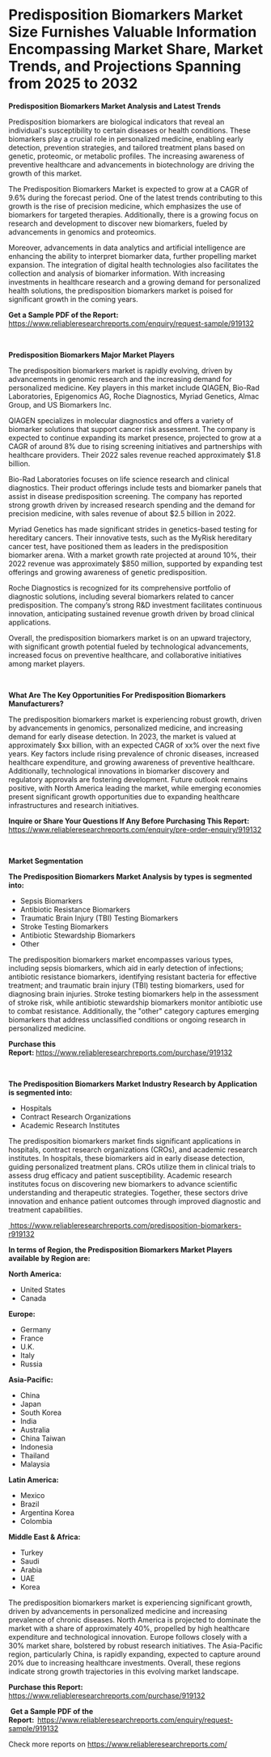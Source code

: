 <p><h1>Predisposition Biomarkers Market Size Furnishes Valuable Information Encompassing Market Share, Market Trends, and Projections Spanning from 2025 to 2032</h1></p><p><strong>Predisposition Biomarkers Market Analysis and Latest Trends</strong></p>
<p><p>Predisposition biomarkers are biological indicators that reveal an individual's susceptibility to certain diseases or health conditions. These biomarkers play a crucial role in personalized medicine, enabling early detection, prevention strategies, and tailored treatment plans based on genetic, proteomic, or metabolic profiles. The increasing awareness of preventive healthcare and advancements in biotechnology are driving the growth of this market.</p><p>The Predisposition Biomarkers Market is expected to grow at a CAGR of 9.6% during the forecast period. One of the latest trends contributing to this growth is the rise of precision medicine, which emphasizes the use of biomarkers for targeted therapies. Additionally, there is a growing focus on research and development to discover new biomarkers, fueled by advancements in genomics and proteomics.</p><p>Moreover, advancements in data analytics and artificial intelligence are enhancing the ability to interpret biomarker data, further propelling market expansion. The integration of digital health technologies also facilitates the collection and analysis of biomarker information. With increasing investments in healthcare research and a growing demand for personalized health solutions, the predisposition biomarkers market is poised for significant growth in the coming years.</p></p>
<p><strong>Get a Sample PDF of the Report:&nbsp;</strong> <a href="https://www.reliableresearchreports.com/enquiry/request-sample/919132?utm_campaign=48&utm_medium=2&utm_source=Github&utm_content=ia&utm_term=03032025&utm_id=predisposition-biomarkers">https://www.reliableresearchreports.com/enquiry/request-sample/919132</a></p>
<p>&nbsp;</p>
<p><strong>Predisposition Biomarkers Major Market Players</strong></p>
<p><p>The predisposition biomarkers market is rapidly evolving, driven by advancements in genomic research and the increasing demand for personalized medicine. Key players in this market include QIAGEN, Bio-Rad Laboratories, Epigenomics AG, Roche Diagnostics, Myriad Genetics, Almac Group, and US Biomarkers Inc. </p><p>QIAGEN specializes in molecular diagnostics and offers a variety of biomarker solutions that support cancer risk assessment. The company is expected to continue expanding its market presence, projected to grow at a CAGR of around 8% due to rising screening initiatives and partnerships with healthcare providers. Their 2022 sales revenue reached approximately $1.8 billion.</p><p>Bio-Rad Laboratories focuses on life science research and clinical diagnostics. Their product offerings include tests and biomarker panels that assist in disease predisposition screening. The company has reported strong growth driven by increased research spending and the demand for precision medicine, with sales revenue of about $2.5 billion in 2022.</p><p>Myriad Genetics has made significant strides in genetics-based testing for hereditary cancers. Their innovative tests, such as the MyRisk hereditary cancer test, have positioned them as leaders in the predisposition biomarker arena. With a market growth rate projected at around 10%, their 2022 revenue was approximately $850 million, supported by expanding test offerings and growing awareness of genetic predisposition.</p><p>Roche Diagnostics is recognized for its comprehensive portfolio of diagnostic solutions, including several biomarkers related to cancer predisposition. The company’s strong R&D investment facilitates continuous innovation, anticipating sustained revenue growth driven by broad clinical applications.</p><p>Overall, the predisposition biomarkers market is on an upward trajectory, with significant growth potential fueled by technological advancements, increased focus on preventive healthcare, and collaborative initiatives among market players.</p></p>
<p>&nbsp;</p>
<p><strong>What Are The Key Opportunities For Predisposition Biomarkers Manufacturers?</strong></p>
<p><p>The predisposition biomarkers market is experiencing robust growth, driven by advancements in genomics, personalized medicine, and increasing demand for early disease detection. In 2023, the market is valued at approximately $xx billion, with an expected CAGR of xx% over the next five years. Key factors include rising prevalence of chronic diseases, increased healthcare expenditure, and growing awareness of preventive healthcare. Additionally, technological innovations in biomarker discovery and regulatory approvals are fostering development. Future outlook remains positive, with North America leading the market, while emerging economies present significant growth opportunities due to expanding healthcare infrastructures and research initiatives.</p></p>
<p><strong>Inquire or Share Your Questions If Any Before Purchasing This Report:</strong> <a href="https://www.reliableresearchreports.com/enquiry/pre-order-enquiry/919132?utm_campaign=48&utm_medium=2&utm_source=Github&utm_content=ia&utm_term=03032025&utm_id=predisposition-biomarkers">https://www.reliableresearchreports.com/enquiry/pre-order-enquiry/919132</a></p>
<p>&nbsp;</p>
<p><strong>Market Segmentation</strong></p>
<p><strong>The Predisposition Biomarkers Market Analysis by types is segmented into:</strong></p>
<p><ul><li>Sepsis Biomarkers</li><li>Antibiotic Resistance Biomarkers</li><li>Traumatic Brain Injury (TBI) Testing Biomarkers</li><li>Stroke Testing Biomarkers</li><li>Antibiotic Stewardship Biomarkers</li><li>Other</li></ul></p>
<p><p>The predisposition biomarkers market encompasses various types, including sepsis biomarkers, which aid in early detection of infections; antibiotic resistance biomarkers, identifying resistant bacteria for effective treatment; and traumatic brain injury (TBI) testing biomarkers, used for diagnosing brain injuries. Stroke testing biomarkers help in the assessment of stroke risk, while antibiotic stewardship biomarkers monitor antibiotic use to combat resistance. Additionally, the "other" category captures emerging biomarkers that address unclassified conditions or ongoing research in personalized medicine.</p></p>
<p><strong>Purchase this Report:&nbsp;</strong><a href="https://www.reliableresearchreports.com/purchase/919132?utm_campaign=48&utm_medium=2&utm_source=Github&utm_content=ia&utm_term=03032025&utm_id=predisposition-biomarkers">https://www.reliableresearchreports.com/purchase/919132</a></p>
<p>&nbsp;</p>
<p><strong>The Predisposition Biomarkers Market Industry Research by Application is segmented into:</strong></p>
<p><ul><li>Hospitals</li><li>Contract Research Organizations</li><li>Academic Research Institutes</li></ul></p>
<p><p>The predisposition biomarkers market finds significant applications in hospitals, contract research organizations (CROs), and academic research institutes. In hospitals, these biomarkers aid in early disease detection, guiding personalized treatment plans. CROs utilize them in clinical trials to assess drug efficacy and patient susceptibility. Academic research institutes focus on discovering new biomarkers to advance scientific understanding and therapeutic strategies. Together, these sectors drive innovation and enhance patient outcomes through improved diagnostic and treatment capabilities.</p></p>
<p><a href="https://www.reliableresearchreports.com/predisposition-biomarkers-r919132?utm_campaign=48&utm_medium=2&utm_source=Github&utm_content=ia&utm_term=03032025&utm_id=predisposition-biomarkers">&nbsp;https://www.reliableresearchreports.com/predisposition-biomarkers-r919132</a></p>
<p><strong>In terms of Region, the Predisposition Biomarkers Market Players available by Region are:</strong></p>
<p>
    <p> <strong> North America: </strong>
        <ul>
            <li>United States</li>
            <li>Canada</li>
        </ul>
        </p> 
    <p> <strong> Europe: </strong>
        <ul>
            <li>Germany</li>
            <li>France</li>
            <li>U.K.</li>
            <li>Italy</li>
            <li>Russia</li>
        </ul>
        </p> 
    <p> <strong> Asia-Pacific: </strong>
        <ul>
            <li>China</li>
            <li>Japan</li>
            <li>South Korea</li>
            <li>India</li>
            <li>Australia</li>
            <li>China Taiwan</li>
            <li>Indonesia</li>
            <li>Thailand</li>
            <li>Malaysia</li>
        </ul>
        </p> 
    <p> <strong> Latin America: </strong>
        <ul>
            <li>Mexico</li>
            <li>Brazil</li>
            <li>Argentina Korea</li>
            <li>Colombia</li>
        </ul>
        </p> 
    <p> <strong> Middle East & Africa: </strong>
        <ul>
            <li>Turkey</li>
            <li>Saudi</li>
            <li>Arabia</li>
            <li>UAE</li>
            <li>Korea</li>
        </ul>
    </p>
    </p>
<p><p>The predisposition biomarkers market is experiencing significant growth, driven by advancements in personalized medicine and increasing prevalence of chronic diseases. North America is projected to dominate the market with a share of approximately 40%, propelled by high healthcare expenditure and technological innovation. Europe follows closely with a 30% market share, bolstered by robust research initiatives. The Asia-Pacific region, particularly China, is rapidly expanding, expected to capture around 20% due to increasing healthcare investments. Overall, these regions indicate strong growth trajectories in this evolving market landscape.</p></p>
<p><strong>Purchase this Report: </strong><a href="https://www.reliableresearchreports.com/purchase/919132?utm_campaign=48&utm_medium=2&utm_source=Github&utm_content=ia&utm_term=03032025&utm_id=predisposition-biomarkers">https://www.reliableresearchreports.com/purchase/919132</a></p>
<p>&nbsp;<strong>Get a Sample PDF of the Report:&nbsp;&nbsp;</strong><a href="https://www.reliableresearchreports.com/enquiry/request-sample/919132?utm_campaign=48&utm_medium=2&utm_source=Github&utm_content=ia&utm_term=03032025&utm_id=predisposition-biomarkers">https://www.reliableresearchreports.com/enquiry/request-sample/919132</a></p>
<p><strong></strong></p>
<p>Check more reports on <a href="https://www.reliableresearchreports.com/?utm_campaign=48&utm_medium=2&utm_source=Github&utm_content=ia&utm_term=03032025&utm_id=predisposition-biomarkers">https://www.reliableresearchreports.com/</a></p>